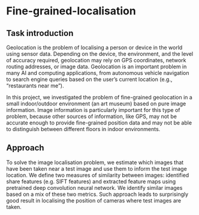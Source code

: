 # Fine-grained-localisation

## Task introduction

Geolocation is the problem of localising a person or device in the world using sensor data. Depending on the device, the environment, and the level of accuracy required, geolocation may rely on GPS coordinates, network routing addresses, or image data. Geolocation is an important problem in many AI and computing applications, from autonomous vehicle navigation to search engine queries based on the user’s current location (e.g., “restaurants near me”).

In this project, we investigated the problem of fine-grained geolocation in a small indoor/outdoor environment (an art museum) based on pure image information. Image information is particularly important for this type of problem, because other sources of information, like GPS, may not be accurate enough to provide fine-grained position data and may not be able to distinguish between different floors in indoor environments.

## Approach

To solve the image localisation problem, we estimate which images that have been taken near a test image and use them to inform the test image location. We define two measures of similarity between images: identified share features (e.g. SIFT features) and extracted feature maps using pretrained deep convolution neural network. We identify similar images based on a mix of these two metrics. Such approach leads to surprisingly good result in localising the position of cameras where test images are taken.
